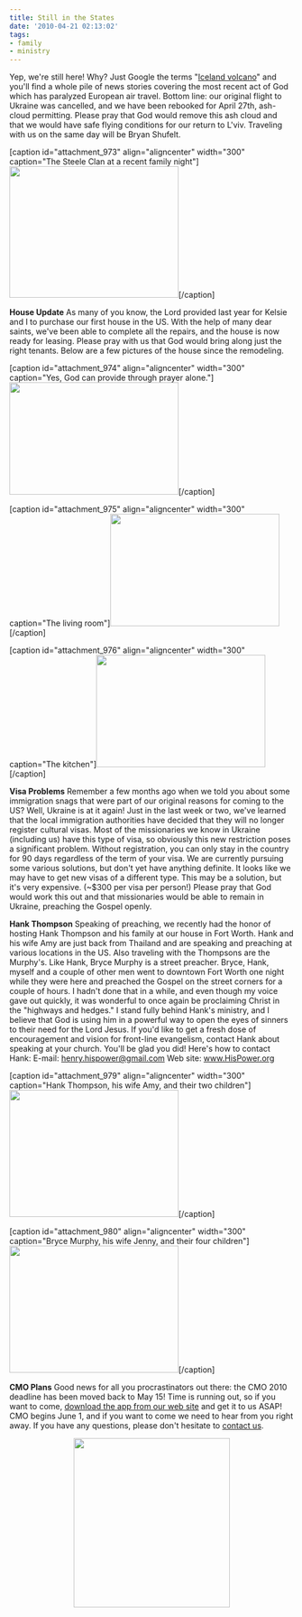 ```yaml
---
title: Still in the States
date: '2010-04-21 02:13:02'
tags:
- family
- ministry
---
```


Yep, we're still here! Why? Just Google the terms "<a href="http://lmgtfy.com/?q=iceland+volcano" target="_blank">Iceland volcano</a>" and you'll find a whole pile of news stories covering the most recent act of God which has paralyzed European air travel. Bottom line: our original flight to Ukraine was cancelled, and we have been rebooked for April 27th, ash-cloud permitting. Please pray that God would remove this ash cloud and that we would have safe flying conditions for our return to L'viv. Traveling with us on the same day will be Bryan Shufelt.

[caption id="attachment_973" align="aligncenter" width="300" caption="The Steele Clan at a recent family night"]<a href="https://s3.amazonaws.com/content.ofreport.com/2010/04/DSC_8837.jpg"><img class="size-medium wp-image-973" title="DSC_8837" src="https://s3.amazonaws.com/content.ofreport.com/2010/04/DSC_8837-300x233.jpg" alt="" width="300" height="233" /></a>[/caption]

<strong>House Update</strong>
As many of you know, the Lord provided last year for Kelsie and I to purchase our first house in the US. With the help of many dear saints, we've been able to complete all the repairs, and the house is now ready for leasing. Please pray with us that God would bring along just the right tenants. Below are a few pictures of the house since the remodeling.

[caption id="attachment_974" align="aligncenter" width="300" caption="Yes, God can provide through prayer alone."]<a href="https://s3.amazonaws.com/content.ofreport.com/2010/04/DSC_8856.jpg"><img class="size-medium wp-image-974" title="DSC_8856" src="https://s3.amazonaws.com/content.ofreport.com/2010/04/DSC_8856-300x199.jpg" alt="" width="300" height="199" /></a>[/caption]

[caption id="attachment_975" align="aligncenter" width="300" caption="The living room"]<a href="https://s3.amazonaws.com/content.ofreport.com/2010/04/DSC_8858.jpg"><img class="size-medium wp-image-975" title="DSC_8858" src="https://s3.amazonaws.com/content.ofreport.com/2010/04/DSC_8858-300x199.jpg" alt="" width="300" height="199" /></a>[/caption]

[caption id="attachment_976" align="aligncenter" width="300" caption="The kitchen"]<a href="https://s3.amazonaws.com/content.ofreport.com/2010/04/DSC_8863.jpg"><img class="size-medium wp-image-976" title="DSC_8863" src="https://s3.amazonaws.com/content.ofreport.com/2010/04/DSC_8863-300x199.jpg" alt="" width="300" height="199" /></a>[/caption]

<strong>Visa Problems</strong>
Remember a few months ago when we told you about some immigration snags that were part of our original reasons for coming to the US? Well, Ukraine is at it again! Just in the last week or two, we've learned that the local immigration authorities have decided that they will no longer register cultural visas. Most of the missionaries we know in Ukraine (including us) have this type of visa, so obviously this new restriction poses a significant problem. Without registration, you can only stay in the country for 90 days regardless of the term of your visa. We are currently pursuing some various solutions, but don't yet have anything definite. It looks like we may have to get new visas of a different type. This may be a solution, but it's very expensive. (~$300 per visa per person!) Please pray that God would work this out and that missionaries would be able to remain in Ukraine, preaching the Gospel openly.

<strong>Hank Thompson</strong>
Speaking of preaching, we recently had the honor of hosting Hank Thompson and his family at our house in Fort Worth. Hank and his wife Amy are just back from Thailand and are speaking and preaching at various locations in the US. Also traveling with the Thompsons are the Murphy's. Like Hank, Bryce Murphy is a street preacher. Bryce, Hank, myself and a couple of other men went to downtown Fort Worth one night while they were here and preached the Gospel on the street corners for a couple of hours. I hadn't done that in a while, and even though my voice gave out quickly, it was wonderful to once again be proclaiming Christ in the "highways and hedges." I stand fully behind Hank's ministry, and I believe that God is using him in a powerful way to open the eyes of sinners to their need for the Lord Jesus. If you'd like to get a fresh dose of encouragement and vision for front-line evangelism, contact Hank about speaking at your church. You'll be glad you did! Here's how to contact Hank:
E-mail: <a href="mailto:henry.hispower@gmail.com">henry.hispower@gmail.com</a>
Web site: <a href="http://www.HisPower.org" target="_blank">www.HisPower.org</a>

[caption id="attachment_979" align="aligncenter" width="300" caption="Hank Thompson, his wife Amy, and their two children"]<a href="https://s3.amazonaws.com/content.ofreport.com/2010/04/DSC_8799.jpg"><img class="size-medium wp-image-979" title="DSC_8799" src="https://s3.amazonaws.com/content.ofreport.com/2010/04/DSC_8799-300x225.jpg" alt="" width="300" height="225" /></a>[/caption]

[caption id="attachment_980" align="aligncenter" width="300" caption="Bryce Murphy, his wife Jenny, and their four children"]<a href="https://s3.amazonaws.com/content.ofreport.com/2010/04/DSC_8790.jpg"><img class="size-medium wp-image-980" title="DSC_8790" src="https://s3.amazonaws.com/content.ofreport.com/2010/04/DSC_8790-300x225.jpg" alt="" width="300" height="225" /></a>[/caption]

<strong>CMO Plans</strong>
Good news for all you procrastinators out there: the CMO 2010 deadline has been moved back to May 15! Time is running out, so if you want to come, <a href="http://www.euroteamoutreach.org/index.php?p=cmo" target="_blank">download the app from our web site</a> and get it to us ASAP! CMO begins June 1, and if you want to come we need to hear from you right away. If you have any questions, please don't hesitate to <a href="http://www.euroteamoutreach.org/index.php?p=contact">contact us</a>.
<p style="text-align: center;"><a href="http://www.euroteamoutreach.org/index.php?p=cmo"><img class="aligncenter size-medium wp-image-977" title="cmo_2010_logo" src="https://s3.amazonaws.com/content.ofreport.com/2010/04/cmo_2010_logo-277x300.jpg" alt="" width="277" height="300" /></a></p>

